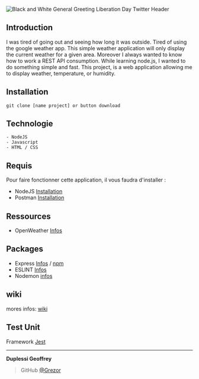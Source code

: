 
![Black and White General Greeting Liberation Day Twitter Header](https://user-images.githubusercontent.com/38507456/86512535-65c7e580-be03-11ea-8833-eabacd5c92c3.png)

## Introduction 
I was tired of going out and seeing how long it was outside. Tired of using the google weather app.
This simple weather application will only display the current weather for a given area.
Moreover I always wanted to know how to work a REST API consumption.
While learning node.js, I wanted to do something simple and fast. This project, is a web application allowing me to display weather, temperature, or humidity.
## Installation
```git clone [name project] or button download```
## Technologie 
    - NodeJS
    - Javascript
    - HTML / CSS 

## Requis
Pour faire fonctionner cette application, il vous faudra d'installer :
- NodeJS [Installation](https://nodejs.org/en/)
- Postman [Installation](https://www.postman.com/downloads/)

## Ressources 
- OpenWeather [Infos](https://openweathermap.org/guide)

## Packages
- Express [Infos](https://expressjs.com/fr/) / [npm](https://www.npmjs.com/package/express)
- ESLINT [Infos](https://www.npmjs.com/package/eslint)
- Nodemon [infos](https://www.npmjs.com/package/nodemon)

## wiki
mores infos: [wiki](https://github.com/Grezor/Weather-App/wiki)

## Test Unit
Framework [Jest](https://jestjs.io/)

---
**Duplessi Geoffrey** 
> GitHub [@Grezor][4]

[4]: https://github.com/Grezor
 

